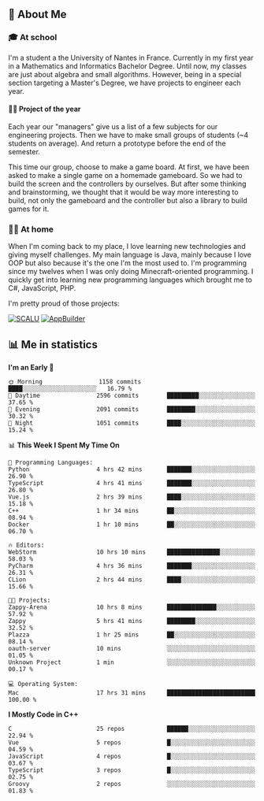 ## 👀 About Me

### 🎓 At school

I'm a student a the University of Nantes in France. Currently in my first year in a Mathematics and Informatics Bachelor Degree. Until now, my classes are just about algebra and small algorithms. However, being in a special section targeting a Master's Degree, we have projects to engineer each year. 

#### 🔧🔬 Project of the year

Each year our "managers" give us a list of a few subjects for our engineering projects. Then we have to make small groups of students (~4 students on average). And return a prototype before the end of the semester.

This time our group, choose to make a game board. At first, we have been asked to make a single game on a homemade gameboard. So we had to build the screen and the controllers by ourselves. 
But after some thinking and brainstorming, we thought that it would be way more interesting to build, not only the gameboard and the controller but also a library to build games for it.

### 👨‍💻 At home

When I'm coming back to my place, I love learning new technologies and giving myself challenges. My main language is Java, mainly because I love OOP but also because it's the one I'm the most used to. I'm programming since my twelves when I was only doing Minecraft-oriented programming.  I quickly get into learning new programming languages which brought me to C#, JavaScript, PHP. 

I'm pretty proud of those projects:

[![SCALU](https://github-readme-stats.vercel.app/api/pin?username=renardfute&repo=SCALU)](https://github.com/renardfute/scalu)
[![AppBuilder](https://github-readme-stats.vercel.app/api/pin?username=pulsedev2&repo=AppBuilder)](https://github.com/pulsedev2/AppBuilder)

## 📊 Me in statistics
<!--START_SECTION:waka-->
**I'm an Early 🐤** 

```text
🌞 Morning                1158 commits        ████░░░░░░░░░░░░░░░░░░░░░   16.79 % 
🌆 Daytime                2596 commits        █████████░░░░░░░░░░░░░░░░   37.65 % 
🌃 Evening                2091 commits        ████████░░░░░░░░░░░░░░░░░   30.32 % 
🌙 Night                  1051 commits        ████░░░░░░░░░░░░░░░░░░░░░   15.24 % 
```


📊 **This Week I Spent My Time On** 

```text
💬 Programming Languages: 
Python                   4 hrs 42 mins       ███████░░░░░░░░░░░░░░░░░░   26.90 % 
TypeScript               4 hrs 41 mins       ███████░░░░░░░░░░░░░░░░░░   26.80 % 
Vue.js                   2 hrs 39 mins       ████░░░░░░░░░░░░░░░░░░░░░   15.18 % 
C++                      1 hr 34 mins        ██░░░░░░░░░░░░░░░░░░░░░░░   08.94 % 
Docker                   1 hr 10 mins        ██░░░░░░░░░░░░░░░░░░░░░░░   06.70 % 

🔥 Editors: 
WebStorm                 10 hrs 10 mins      ███████████████░░░░░░░░░░   58.03 % 
PyCharm                  4 hrs 36 mins       ███████░░░░░░░░░░░░░░░░░░   26.31 % 
CLion                    2 hrs 44 mins       ████░░░░░░░░░░░░░░░░░░░░░   15.66 % 

🐱‍💻 Projects: 
Zappy-Arena              10 hrs 8 mins       ██████████████░░░░░░░░░░░   57.92 % 
Zappy                    5 hrs 41 mins       ████████░░░░░░░░░░░░░░░░░   32.52 % 
Plazza                   1 hr 25 mins        ██░░░░░░░░░░░░░░░░░░░░░░░   08.14 % 
oauth-server             10 mins             ░░░░░░░░░░░░░░░░░░░░░░░░░   01.05 % 
Unknown Project          1 min               ░░░░░░░░░░░░░░░░░░░░░░░░░   00.17 % 

💻 Operating System: 
Mac                      17 hrs 31 mins      █████████████████████████   100.00 % 
```

**I Mostly Code in C++** 

```text
C                        25 repos            ██████░░░░░░░░░░░░░░░░░░░   22.94 % 
Vue                      5 repos             █░░░░░░░░░░░░░░░░░░░░░░░░   04.59 % 
JavaScript               4 repos             █░░░░░░░░░░░░░░░░░░░░░░░░   03.67 % 
TypeScript               3 repos             █░░░░░░░░░░░░░░░░░░░░░░░░   02.75 % 
Groovy                   2 repos             ░░░░░░░░░░░░░░░░░░░░░░░░░   01.83 % 
```




<!--END_SECTION:waka-->

